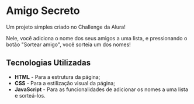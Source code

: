 <h1>Amigo Secreto</h1>
<p>Um projeto simples criado no Challenge da Alura!</p>
<p>Nele, você adiciona o nome dos seus amigos a uma lista, e pressionando o botão "Sortear amigo", você sorteia um dos nomes!</p>
<h2>Tecnologias Utilizadas</h2>
<ul>
  <li><b>HTML</b> - Para a estrutura da página;</li>
  <li><b>CSS</b> - Para a estilização visual da página;</li>
  <li><b>JavaScript</b> - Para as funcionalidades de adicionar os nomes a uma lista e sorteá-los.</li>
</ul>
